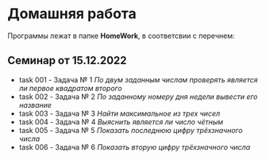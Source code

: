 # Домашняя работа
Программы лежат в папке **HomeWork**, в соответсвии с перечнем:
##  Семинар от 15.12.2022
* task 001 - Задача № 1 *По двум заданным числам проверять является ли первое квадратом второго*
* task 002 - Задача № 2 *По заданному номеру дня недели вывести его название*
* task 003 - Задача № 3 *Найти максимальное из трех чисел*
* task 004 - Задача № 4 *Выяснить является ли число чётным*
* task 005 - Задача № 5 *Показать последнюю цифру трёхзначного числа*
* task 006 - Задача № 6 *Показать вторую цифру трёхзначного числа*

